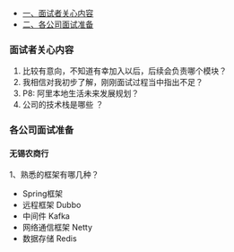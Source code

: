 

- [一、面试者关心内容](#面试者关心内容)
- [二、各公司面试准备](#各公司面试准备)








### 面试者关心内容
1. 比较有意向，不知道有幸加入以后，后续会负责哪个模块？
2. 我相信对我初步了解，刚刚面试过程当中指出不足？
3. P8: 阿里本地生活未来发展规划？
4. 公司的技术栈是哪些 ？




### 各公司面试准备

#### 无锡农商行
1、熟悉的框架有哪几种？
 - Spring框架
 - 远程框架 Dubbo
 - 中间件 Kafka
 - 网络通信框架 Netty
 - 数据存储 Redis
     
















